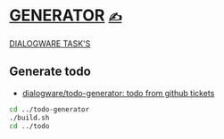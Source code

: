 # [GENERATOR](https://github.com/dialogware/todo/blob/main/DOCS/GENERATOR.md) [<span style='font-size:20px;'>&#x270D;</span>](https://github.com/dialogware/todo/edit/main/DOCS/GENERATOR.md)

[DIALOGWARE TASK'S](https://github.com/orgs/dialogware/projects/1/views/1)

## Generate todo

+ [dialogware/todo-generator: todo from github tickets](https://github.com/dialogware/todo-generator)

```bash
cd ../todo-generator
./build.sh
cd ../todo
```

